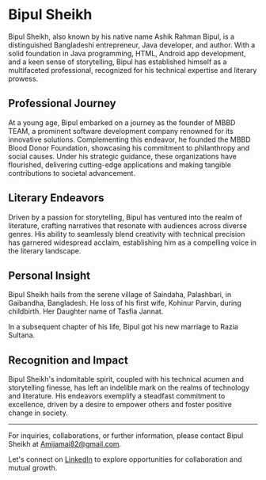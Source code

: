 # Bipul Sheikh


Bipul Sheikh, also known by his native name Ashik Rahman Bipul, is a distinguished Bangladeshi entrepreneur, Java developer, and author. With a solid foundation in Java programming, HTML, Android app development, and a keen sense of storytelling, Bipul has established himself as a multifaceted professional, recognized for his technical expertise and literary prowess.

## Professional Journey

At a young age, Bipul embarked on a journey as the founder of MBBD TEAM, a prominent software development company renowned for its innovative solutions. Complementing this endeavor, he founded the MBBD Blood Donor Foundation, showcasing his commitment to philanthropy and social causes. Under his strategic guidance, these organizations have flourished, delivering cutting-edge applications and making tangible contributions to societal advancement.

## Literary Endeavors

Driven by a passion for storytelling, Bipul has ventured into the realm of literature, crafting narratives that resonate with audiences across diverse genres. His ability to seamlessly blend creativity with technical precision has garnered widespread acclaim, establishing him as a compelling voice in the literary landscape.

## Personal Insight

Bipul Sheikh hails from the serene village of Saindaha, Palashbari, in Gaibandha, Bangladesh.  He loss of his first wife, Kohinur Parvin, during childbirth. Her Daughter name of Tasfia Jannat. 

In a subsequent chapter of his life, Bipul got his new marriage to Razia Sultana.

## Recognition and Impact

Bipul Sheikh's indomitable spirit, coupled with his technical acumen and storytelling finesse, has left an indelible mark on the realms of technology and literature. His endeavors exemplify a steadfast commitment to excellence, driven by a desire to empower others and foster positive change in society.

---

For inquiries, collaborations, or further information, please contact Bipul Sheikh at [Amijamai82@gmail.com](mailto:Amijamai82@gmail.com).

Let's connect on [LinkedIn](https://www.linkedin.com/in/kaloporirbor/) to explore opportunities for collaboration and mutual growth.
